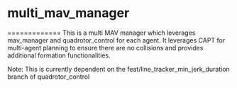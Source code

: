 # multi_mav_manager
=============
This is a multi MAV manager which leverages mav_manager and quadrotor_control 
for each agent.  It leverages CAPT for multi-agent planning to ensure there are
no collisions and provides additional formation functionalities.

Note: This is currently dependent on the feat/line_tracker_min_jerk_duration 
branch of quadrotor_control
